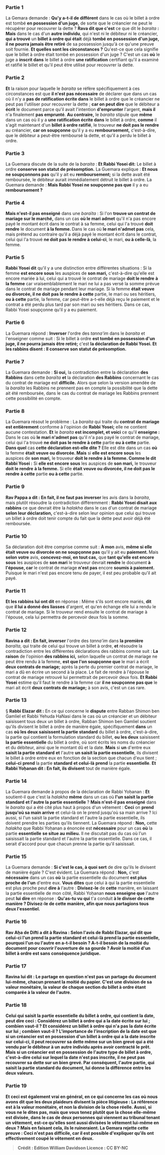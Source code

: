 
### Partie 1
La Gemara demande : <b>Qu'y a-t-il de différent</b> dans le cas où le billet à ordre est tombé <b>en possession d'un juge,</b> de sorte que le créancier ne peut le récupérer pour recouvrer la dette ? <b>Rava dit que c'est</b> ce que dit le <i>baraita</i> <b> : Mais</b> dans le cas d'un <b>autre individu</b>, qui n'est ni le débiteur ni le créancier, <b>qui a trouvé</b> un <b>billet à ordre qui était</b> déjà <b>tombé en possession d'un juge, il ne pourra jamais être retiré</b> de sa possession jusqu'à ce qu'une preuve soit fournie. <b>Et quelles sont les circonstances ?</b> Qu'est-ce que cela signifie que le billet à ordre était tombé en possession d'un juge ? C'est un cas <b>où</b> le juge a <b>inscrit dans</b> le billet à ordre <b>une ratification</b> certifiant qu'il a examiné et ratifié le billet et qu'il peut être utilisé pour recouvrer la dette.

### Partie 2
<b>Et</b> la raison pour laquelle le <i>baraita</i> se réfère spécifiquement à ces circonstances est que <b>il n'est pas nécessaire</b> de déclarer que dans un cas où il n'y a <b>pas de ratification écrite dans</b> le billet à ordre que le créancier ne peut pas l'utiliser pour recouvrer la dette ; <b>car on peut dire</b> que le débiteur a <b>écrit</b> le document parce qu'il avait l'intention <b>d'emprunter</b> l'argent, <b>mais il</b> n'a finalement <b>pas emprunté</b>. <b>Au contraire,</b> le <i>baraita</i> stipule que <b>même</b> dans un cas où il y a <b>une ratification écrite dans</b> le billet à ordre, <b>comme</b> il s'agit maintenant d'un <b>billet à ordre ratifié</b>, le trouveur <b>ne doit pas le rendre</b> au créancier, <b>car on soupçonne</b> qu'il y a eu <b>remboursement,</b> c'est-à-dire, que le débiteur a peut-être remboursé la dette, et qu'il a perdu le billet à ordre.

### Partie 3
La Guemara discute de la suite de la <i>baraita</i> : <b>Et Rabbi Yosei dit:</b> Le billet à ordre <b>conserve son statut de présomption.</b> La Guemara explique : <b>Et nous ne soupçonnons pas</b> qu'il y ait eu <b>remboursement;</b> si la dette avait été remboursée, le débiteur aurait immédiatement détruit le billet à ordre. La Guemara demande : <b>Mais Rabbi Yosei ne soupçonne pas que</b> il y a eu <b>remboursement ?</b>

### Partie 4
<b>Mais n'est-il pas enseigné</b> dans une <i>baraïta</i> : Si l'on <b>trouve un contrat de mariage sur le marché,</b> dans un cas <b>où le mari admet</b> qu'il n'a pas encore payé le montant écrit dans le contrat à sa femme, celui qui l'a trouvé <b>doit rendre</b> le document <b>à la femme. </b> Dans le cas où <b>le mari n'admet pas</b> cela, mais prétend au contraire qu'il a déjà payé le montant écrit dans le contrat, celui qui l'a trouvé <b>ne doit pas le rendre à celui-ci</b>, le mari, <b>ou à celle-là</b>, la femme.

### Partie 5
<b>Rabbi Yosei dit</b> qu'il y a une distinction entre différentes situations : Si la femme <b>est encore sous</b> les auspices de <b>son mari,</b> c'est-à-dire qu'elle est encore mariée à lui, celui qui a trouvé le contrat de mariage <b>doit le rendre</b> <b>à la femme</b> car vraisemblablement le mari ne lui a pas versé la somme prévue dans le contrat de mariage pendant leur mariage. Si la femme <b>était veuve ou divorcée, il ne doit pas le rendre à cette</b> partie, le mari ou ses héritiers, <b>ou à cette</b> partie, la femme, car peut-être a-t-elle déjà reçu le paiement et le contrat a été perdu plus tard par son mari ou ses héritiers. Dans ce cas, Rabbi Yosei soupçonne qu'il y a eu paiement.

### Partie 6
La Guemara répond : <b>Inverser</b> l'ordre des <i>tanna'im</i> dans le <i>baraita</i> et l'enseigner comme suit : Si le billet à ordre <b>est tombé en possession d'un juge, il ne pourra jamais être retiré;</b> c'est <b>la déclaration de Rabbi Yosei. Et les rabbins disent : Il conserve son statut de présomption.</b>

### Partie 7
La Guemara demande : <b>Si oui,</b> la contradiction entre la déclaration <b>des Rabbins</b> dans cette <i>baraïta</i> <b>et</b> la déclaration <b>des Rabbins</b> concernant le cas du contrat de mariage est <b>difficile.</b> Alors que selon la version amendée de la <i>baraïta</i> les Rabbins ne prennent pas en compte la possibilité que la dette ait été remboursée, dans le cas du contrat de mariage les Rabbins prennent cette possibilité en compte.

### Partie 8
La Guemara résout le problème : La <i>baraita</i> qui traite du <b>contrat de mariage est entièrement</b> conforme à l'opinion de <b>Rabbi Yosei;</b> elle ne contient aucune contestation. <b>Et</b> le <i>baraita</i> <b>est incomplet, et voici</b> ce qu'il <b>enseigne :</b> Dans le cas où <b>le mari n'admet pas</b> qu'il n'a pas payé le contrat de mariage, celui qui l'a trouvé <b>ne doit pas le rendre à cette</b> partie <b>ou à cette</b> partie. <b>Dans quel</b> cas <b>cette déclaration est-elle dite ?</b> Elle est dite dans un cas <b>où</b> la femme <b>était veuve ou divorcée. Mais</b> si <b>elle est encore sous</b> les auspices de <b>son mari,</b> le trouveur <b>doit le rendre</b> <b>à la femme. Comme le dit Rabbi Yosei :</b> Si <b>elle est encore sous</b> les auspices de <b>son mari,</b> le trouveur <b>doit le rendre</b> <b>à la femme.</b> Si elle <b>était veuve ou divorcée, il ne doit pas le rendre</b> <b>à cette</b> partie <b>ou à cette</b> partie.

### Partie 9
<b>Rav Pappa a dit : En fait, il ne faut pas inverser</b> les avis dans la <i>baraita</i>, mais plutôt résoudre la contradiction différemment : <b>Rabbi Yosei disait aux rabbins</b> ce que devrait être la <i>halakha</i> dans le cas d'un contrat de mariage <b>selon leur déclaration,</b> c'est-à-dire selon leur opinion que celui qui trouve un billet à ordre doit tenir compte du fait que la dette peut avoir déjà été remboursée.

### Partie 10
Sa déclaration doit être comprise comme suit : <b>À mon</b> avis, <b>même si elle était veuve ou divorcée on ne soupçonne pas</b> qu'il y ait eu <b>paiement. </b> Mais <b>selon votre</b> avis, <b>concevez-moi, en tout cas,</b> que <b>tant qu'elle est encore sous</b> les auspices de <b>son mari</b> le trouveur devrait <b>rendre</b> le document <b>à l'épouse, car</b> le contrat de mariage <b>n'est pas</b> encore <b>soumis à paiement.</b> Puisque le mari n'est pas encore tenu de payer, il est peu probable qu'il ait payé.

### Partie 11
<b>Et les rabbins lui ont dit</b> en réponse : Même s'ils sont encore mariés, <b>dit</b> que <b>il lui a donné des liasses</b> d'argent, et qu'en échange elle lui a rendu le contrat de mariage. Si le trouveur rend ensuite le contrat de mariage à l'épouse, cela lui permettra de percevoir deux fois la somme.

### Partie 12
<b>Ravina a dit : En fait, inverser</b> l'ordre des <i>tanna'im</i> dans <b>la première</b> <i>baraïta</i>, qui traite de celui qui trouve un billet à ordre, <b>et</b> résoudre la contradiction entre les différentes déclarations des rabbins comme suit : <b>La raison</b> de l'opinion <b>des rabbins ici,</b> selon laquelle un contrat de mariage ne peut être rendu à la femme, <b>est que l'on soupçonne que</b> le mari a écrit <b>deux contrats de mariage;</b> après la perte du premier contrat de mariage, le mari a dû en écrire un second à la place. Le fait de rendre à l'épouse le contrat de mariage retrouvé lui permettrait de percevoir deux fois. <b>Et Rabbi Yosei</b> estime qu'il faut le rendre à la femme car <b>il ne soupçonne pas que</b> le mari ait écrit <b>deux contrats de mariage;</b> à son avis, c'est un cas rare.

### Partie 13
§ <b>Rabbi Elazar dit :</b> En ce qui concerne le <b>dispute</b> entre Rabban Shimon ben Gamliel et Rabbi Yehuda HaNasi dans le cas où un créancier et un débiteur saisissent tous deux un billet à ordre, Rabban Shimon ben Gamliel soutient qu'ils divisent le billet à ordre de manière égale, spécifiquement <b>dans</b> un cas <b>où les deux saisissent la partie standard</b> du billet à ordre, c'est-à-dire, la partie qui contient la formulation standard du billet, <b>ou les deux</b> saisissent <b>la partie essentielle</b> du billet à ordre, où sont écrits les noms du créancier et du débiteur, ainsi que le montant dû et la date. <b>Mais</b> si <b>un</b> d'entre eux <b>saisit la partie standard</b> <b>et</b> l'autre <b>un saisit la partie essentielle</b>, ils divisent le billet à ordre entre eux en fonction de la section que chacun d'eux tient ; <b>celui-ci</b> <b>prend</b> la partie <b>standard</b> <b>et celui-là</b> <b>prend</b> la partie <b>essentielle</b>. <b>Et Rabbi Yoḥanan dit : En fait, ils divisent</b> tout de manière égale.

### Partie 14
La Guemara demande à propos de la déclaration de Rabbi Yoḥanan : <b>Et</b> soutient-il que c'est la <i>halakha</i> <b>même</b> dans un cas où <b>l'un saisit la partie standard</b> <b>et l'autre la partie essentielle</b> ? <b>Mais n'est-il pas enseigné</b> dans le <i>baraita</i> qui a été cité plus haut à propos d'un vêtement : <b>Ceci</b> on <b>prend jusqu'où sa main arrive</b> et celui-là on le prend jusqu'où sa main arrive ? Ici aussi, si l'un saisit la partie standard et l'autre la partie essentielle, ils doivent prendre les parties qu'ils tiennent. La Guemara répond : <b>Non,</b> cette <i>halakha</i> que Rabbi Yoḥanan a énoncée est <b>nécessaire</b> pour un cas <b>où</b> la partie <b>essentielle</b> <b>se situe au milieu.</b> Il ne discutait pas du cas où l'un saisissait la partie standard et l'autre la partie essentielle. Dans ce cas, il serait d'accord pour que chacun prenne la partie qu'il saisissait.

### Partie 15
La Guemara demande : <b>Si c'est le cas, à quoi sert</b> de dire</b> qu'ils le divisent de manière égale ? C'est évident. La Guemara répond : <b>Non,</b> c'est <b>nécessaire</b> dans un cas <b>où</b> la partie essentielle du document <b>est plus proche de l'un</b> d'entre eux. <b>Vous dites</b> que celui à qui la partie essentielle est plus proche peut <b>dire à</b> l'autre : <b>Divisez-le</b> de <b>cette</b> manière, en laissant la partie essentielle de mon côté, Rabbi Yoḥanan <b>nous enseigne que</b> l'autre peut <b>lui dire</b> en réponse : <b>Qu'as-tu vu qui</b> t'a conduit <b>à le <b>diviser</b> de <b>cette</b> manière ? <b>Divisez-le</b> de <b>cette</b> manière, afin que nous partagions tous deux l'essentiel.

### Partie 16
<b>Rav Aḥa de Difti a dit à Ravina : Selon</b> l'avis de <b>Rabbi Elazar, qui dit que celui-ci</b> l'un <b>prend</b> la partie <b>standard</b> <b>et celui-là</b> <b>prend</b> la partie <b>essentielle</b>, <b>pourquoi l'un ou l'autre en a-t-il besoin ? <b>A-t-il besoin</b> de la moitié du document <b>pour couvrir l'ouverture de sa gourde ?</b> Avoir la moitié d'un billet à ordre est sans conséquence juridique.

### Partie 17
Ravina <b>lui dit :</b> Le partage en question n'est pas un partage du document lui-même, chacun prenant la moitié du papier. C'est une division <b>de</b> sa valeur <b>monétaire</b>, la valeur de chaque section du billet à ordre étant comparée à la valeur de l'autre.

### Partie 18
Celui qui saisit la partie essentielle du billet à ordre, qui contient la date, <b>peut dire ceci :</b> Considérez un billet à ordre <b>qui a</b> la <b>date</b> écrite <b>sur lui ; combien</b> vaut-il ? Et</b> considérez un billet à ordre <b>qui n'a pas</b> la <b>date</b> écrite <b>sur lui ; combien</b> vaut-il <b> ? </b> L'importance de l'inscription de la date est que si un créancier est en possession <b>d'un <b>billet à ordre qui a</b> la <b>date</b> inscrite <b>sur celui-ci,</b> il <b>peut recouvrer</b> sa dette même <b>sur un bien grevé</b> qui a été vendu par le débiteur à un autre individu après avoir contracté le prêt. <b>Mais</b> si un créancier est en possession de <b>l'autre</b> type de billet à ordre, c'est-à-dire celui sur lequel la date n'est pas inscrite, il <b>ne peut pas recouvrer</b> sa dette <b>sur un bien grevé</b>. Par conséquent, <b>l'autre</b> partie, qui saisit la partie standard du document, lui <b>donne</b> la différence entre les deux valeurs.

### Partie 19
<b>Et</b> ceci est <b>également</b> vrai en général, en ce qui concerne les cas <b>où nous avons dit</b> que les deux plaideurs <b>divisent</b> la pièce litigieuse : La référence est <b>à</b> la valeur <b>monétaire</b>, et non la division de la chose réelle. <b>Aussi, si vous ne le dites pas,</b> mais que vous tenez plutôt que la chose elle-même est divisée, dans le cas de <b>deux</b> personnes qui viennent au tribunal <b>tenant un vêtement,</b> est-ce qu'elles <b>sont aussi divisées</b> le vêtement lui-même en deux ? <b>Mais</b> en faisant cela, ils le <b>ruineraient.</b> La Gemara rejette cette preuve : <b>Ceci</b> n'est <b>pas difficile,</b> car il est possible d'expliquer qu'ils ont effectivement coupé le vêtement en deux.

>Crédit : Edition William Davidson
>Licence : CC BY-NC